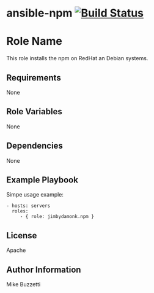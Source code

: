 # ansible-npm [![Build Status](https://travis-ci.org/jimbydamonk/ansible-npm.svg?branch=master)](https://travis-ci.org/jimbydamonk/ansible-npm)

Role Name
=========

This role installs the npm on RedHat an Debian systems.

Requirements
------------

None

Role Variables
--------------

None

Dependencies
------------

None

Example Playbook
----------------

Simpe usage example:

    - hosts: servers
      roles:
         - { role: jimbydamonk.npm }

License
-------

Apache

Author Information
------------------

Mike Buzzetti
